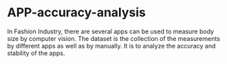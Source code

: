 # APP-accuracy-analysis
In Fashion Industry, there are several apps can be used to measure body size by computer vision. The dataset is the collection of the measurements by different apps as well as by manually. It is to analyze the accuracy and stability of the apps.
